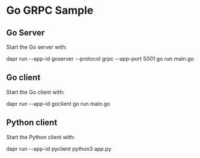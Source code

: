 # Go GRPC Sample

## Go Server

Start the Go server with:

dapr run --app-id goserver --protocol grpc --app-port 5001 go run main.go

## Go client

Start the Go client with:

dapr run --app-id goclient go run main.go

## Python client

Start the Python client with:

dapr run --app-id pyclient python3 app.py